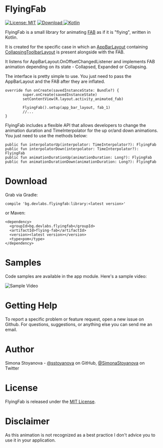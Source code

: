 FlyingFab
==============

[![License: MIT](https://img.shields.io/badge/License-MIT-blue.svg)](https://opensource.org/licenses/MIT) [ ![Download](https://api.bintray.com/packages/sstoyanova/flyingfab/flying-fab/images/download.svg?version=0.0.5) ](https://bintray.com/sstoyanova/flyingfab/flying-fab/0.0.5/link)[![Kotlin](https://img.shields.io/badge/kotlin-1.1.51-blue.svg)](http://kotlinlang.org)

FlyingFab is a small library for animating [FAB](https://developer.android.com/reference/android/support/design/widget/FloatingActionButton.html) as if it is "flying", written in Kotlin.

It is created for the specific case in which an [AppBarLayout](https://developer.android.com/reference/android/support/design/widget/AppBarLayout.html) containing [CollapsingToolbarLayout](https://developer.android.com/reference/android/support/design/widget/CollapsingToolbarLayout.html) is present alongside with the FAB. 


It listens for AppBarLayout.OnOffsetChangedListener and implements FAB animation depending on its state - Collapsed, Expanded or Collapsing.

The interface is pretty simple to use. You just need to pass the AppBarLayout and the FAB after they are inflated.

```
override fun onCreate(savedInstanceState: Bundle?) {
        super.onCreate(savedInstanceState)
        setContentView(R.layout.activity_animated_fab)
        
        FlyingFab().setup(app_bar_layout, fab_1)
        //...
}
```

FlyingFab includes a flexible API that allows developers to change the animation duration and TimeInterpolator for the up or/and down animations. You just need to use the methods below:

```
public fun interpolatorUp(interpolator: TimeInterpolator?): FlyingFab
public fun interpolatorDown(interpolator: TimeInterpolator?): FlyingFab
public fun animationDurationUp(animationDuration: Long?): FlyingFab
public fun animationDurationDown(animationDuration: Long?): FlyingFab

```

Download
===========
Grab via Gradle:
```
compile 'bg.devlabs.flyingfab:library:<latest version>'
 ```
or Maven:
```
<dependency>
  <groupId>bg.devlabs.flyingfab</groupId>
  <artifactId>flying-fab</artifactId>
  <version><latest version></version>
  <type>pom</type>
</dependency> 
```
Samples
========
Code samples are available in the app module.
Here's a sample video:

![Sample Video](https://github.com/sstoyanova/flying-fab/blob/master/FlyingFabExample.gif)


Getting Help
========
To report a specific problem or feature request, open a new issue on Github. For questions, suggestions, or anything else you can send me an email.

Author
========
Simona Stoyanova - [@sstoyanova](https://github.com/sstoyanova) on GitHub, [@SimonaStoyanova](https://twitter.com/SimonaStoyanova) on Twitter

License
========
FlyingFab is released under the [MIT License](https://gitlab.com/SimonaStoyanova/flying-fab/blob/master/LICENSE).

Disclaimer
========
As this animation is not recognized as a best practice I don't advice you to use it in your application.
